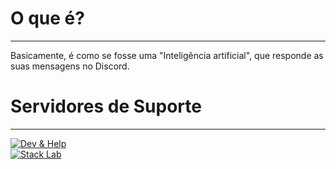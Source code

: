 # O que é?
---
Basicamente, é como se fosse uma "Inteligência artificial", que responde as suas mensagens no Discord.
# Servidores de Suporte
---
[![Dev & Help](https://img.shields.io/discord/768975466840326175?label=Dev%20%26%20Help&logo=Dev%20%26%20Help)](https://discord.gg/qAV7A3d) <br/>
[![Stack Lab](https://img.shields.io/discord/754530982006095923?label=StackLab&logo=StackLab)](https://discord.gg/5dfNsV7KNf) <br/>

